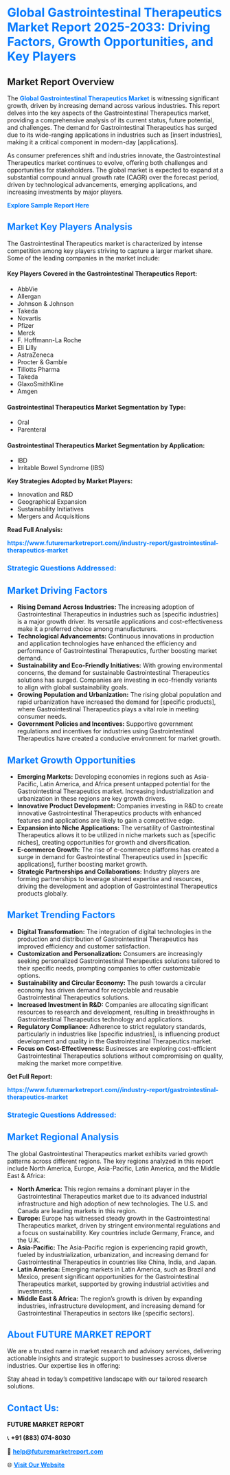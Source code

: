 <h1 style="color: #007BFF;">Global Gastrointestinal Therapeutics Market Report 2025-2033: Driving Factors, Growth Opportunities, and Key Players</h1>

<section id="overview">
<h2>Market Report Overview</h2>
<p>The <a href="https://www.futuremarketreport.com//industry-report/gastrointestinal-therapeutics-market" style="color: #007BFF; text-decoration: none;"><strong>Global Gastrointestinal Therapeutics Market</strong></a> is witnessing significant growth, driven by increasing demand across various industries. This report delves into the key aspects of the Gastrointestinal Therapeutics market, providing a comprehensive analysis of its current status, future potential, and challenges. The demand for Gastrointestinal Therapeutics has surged due to its wide-ranging applications in industries such as [insert industries], making it a critical component in modern-day [applications].</p>
<p>As consumer preferences shift and industries innovate, the Gastrointestinal Therapeutics market continues to evolve, offering both challenges and opportunities for stakeholders. The global market is expected to expand at a substantial compound annual growth rate (CAGR) over the forecast period, driven by technological advancements, emerging applications, and increasing investments by major players.</p>
</section>

<section id="overview">
<p><a href="https://www.futuremarketreport.com//request-sample/reportId=51671" style="color: #007BFF; text-decoration: none;"><strong>Explore Sample Report Here</strong></a></p>
</section>

<section id="key-players">
<h2 style="color: #007BFF;">Market Key Players Analysis</h2>
<p>The Gastrointestinal Therapeutics market is characterized by intense competition among key players striving to capture a larger market share. Some of the leading companies in the market include:</p>
<h4>Key Players Covered in the Gastrointestinal Therapeutics Report:</h4>
<ul><li>AbbVie</li><li>Allergan</li><li>Johnson &amp; Johnson</li><li>Takeda</li><li>Novartis</li><li>Pfizer</li><li>Merck</li><li>F. Hoffmann-La Roche</li><li>Eli Lilly</li><li>AstraZeneca</li><li>Procter &amp; Gamble</li><li>Tillotts Pharma</li><li>Takeda</li><li>GlaxoSmithKline</li><li>Amgen</li></ul>
<h4>Gastrointestinal Therapeutics Market Segmentation by Type:</h4>
<ul><li>Oral</li><li>Parenteral</li></ul>

<h4>Gastrointestinal Therapeutics Market Segmentation by Application:</h4>
<ul><li>IBD</li><li>Irritable Bowel Syndrome (IBS)</li></ul>
<p><strong>Key Strategies Adopted by Market Players:</strong></p>
<ul>
<li>Innovation and R&D</li>
<li>Geographical Expansion</li>
<li>Sustainability Initiatives</li>
<li>Mergers and Acquisitions</li>
</ul>
</section>

<section>
<p><strong>Read Full Analysis: </strong></p><a href="https://www.futuremarketreport.com//industry-report/gastrointestinal-therapeutics-market" style="color: #007BFF; text-decoration: none;"><strong>https://www.futuremarketreport.com//industry-report/gastrointestinal-therapeutics-market</strong></a>
<h3 style="color: #007BFF;">Strategic Questions Addressed:</h3>
</section>

<section id="driving-factors">
<h2 style="color: #007BFF;">Market Driving Factors</h2>
<ul>
<li><strong>Rising Demand Across Industries:</strong> The increasing adoption of Gastrointestinal Therapeutics in industries such as [specific industries] is a major growth driver. Its versatile applications and cost-effectiveness make it a preferred choice among manufacturers.</li>
<li><strong>Technological Advancements:</strong> Continuous innovations in production and application technologies have enhanced the efficiency and performance of Gastrointestinal Therapeutics, further boosting market demand.</li>
<li><strong>Sustainability and Eco-Friendly Initiatives:</strong> With growing environmental concerns, the demand for sustainable Gastrointestinal Therapeutics solutions has surged. Companies are investing in eco-friendly variants to align with global sustainability goals.</li>
<li><strong>Growing Population and Urbanization:</strong> The rising global population and rapid urbanization have increased the demand for [specific products], where Gastrointestinal Therapeutics plays a vital role in meeting consumer needs.</li>
<li><strong>Government Policies and Incentives:</strong> Supportive government regulations and incentives for industries using Gastrointestinal Therapeutics have created a conducive environment for market growth.</li>
</ul>
</section>

<section id="growth-opportunities">
<h2 style="color: #007BFF;">Market Growth Opportunities</h2>
<ul>
<li><strong>Emerging Markets:</strong> Developing economies in regions such as Asia-Pacific, Latin America, and Africa present untapped potential for the Gastrointestinal Therapeutics market. Increasing industrialization and urbanization in these regions are key growth drivers.</li>
<li><strong>Innovative Product Development:</strong> Companies investing in R&D to create innovative Gastrointestinal Therapeutics products with enhanced features and applications are likely to gain a competitive edge.</li>
<li><strong>Expansion into Niche Applications:</strong> The versatility of Gastrointestinal Therapeutics allows it to be utilized in niche markets such as [specific niches], creating opportunities for growth and diversification.</li>
<li><strong>E-commerce Growth:</strong> The rise of e-commerce platforms has created a surge in demand for Gastrointestinal Therapeutics used in [specific applications], further boosting market growth.</li>
<li><strong>Strategic Partnerships and Collaborations:</strong> Industry players are forming partnerships to leverage shared expertise and resources, driving the development and adoption of Gastrointestinal Therapeutics products globally.</li>
</ul>
</section>

<section id="trending-factors">
<h2 style="color: #007BFF;">Market Trending Factors</h2>
<ul>
<li><strong>Digital Transformation:</strong> The integration of digital technologies in the production and distribution of Gastrointestinal Therapeutics has improved efficiency and customer satisfaction.</li>
<li><strong>Customization and Personalization:</strong> Consumers are increasingly seeking personalized Gastrointestinal Therapeutics solutions tailored to their specific needs, prompting companies to offer customizable options.</li>
<li><strong>Sustainability and Circular Economy:</strong> The push towards a circular economy has driven demand for recyclable and reusable Gastrointestinal Therapeutics solutions.</li>
<li><strong>Increased Investment in R&D:</strong> Companies are allocating significant resources to research and development, resulting in breakthroughs in Gastrointestinal Therapeutics technology and applications.</li>
<li><strong>Regulatory Compliance:</strong> Adherence to strict regulatory standards, particularly in industries like [specific industries], is influencing product development and quality in the Gastrointestinal Therapeutics market.</li>
<li><strong>Focus on Cost-Effectiveness:</strong> Businesses are exploring cost-efficient Gastrointestinal Therapeutics solutions without compromising on quality, making the market more competitive.</li>
</ul>
</section>

<section>
<p><strong>Get Full Report: </strong></p><a href="https://www.futuremarketreport.com//industry-report/gastrointestinal-therapeutics-market" style="color: #007BFF; text-decoration: none;"><strong>https://www.futuremarketreport.com//industry-report/gastrointestinal-therapeutics-market</strong></a>
<h3 style="color: #007BFF;">Strategic Questions Addressed:</h3>
</section>


<section id="regional-analysis">
<h2 style="color: #007BFF;">Market Regional Analysis</h2>
<p>The global Gastrointestinal Therapeutics market exhibits varied growth patterns across different regions. The key regions analyzed in this report include North America, Europe, Asia-Pacific, Latin America, and the Middle East & Africa:</p>
<ul>
<li><strong>North America:</strong> This region remains a dominant player in the Gastrointestinal Therapeutics market due to its advanced industrial infrastructure and high adoption of new technologies. The U.S. and Canada are leading markets in this region.</li>
<li><strong>Europe:</strong> Europe has witnessed steady growth in the Gastrointestinal Therapeutics market, driven by stringent environmental regulations and a focus on sustainability. Key countries include Germany, France, and the U.K.</li>
<li><strong>Asia-Pacific:</strong> The Asia-Pacific region is experiencing rapid growth, fueled by industrialization, urbanization, and increasing demand for Gastrointestinal Therapeutics in countries like China, India, and Japan.</li>
<li><strong>Latin America:</strong> Emerging markets in Latin America, such as Brazil and Mexico, present significant opportunities for the Gastrointestinal Therapeutics market, supported by growing industrial activities and investments.</li>
<li><strong>Middle East & Africa:</strong> The region’s growth is driven by expanding industries, infrastructure development, and increasing demand for Gastrointestinal Therapeutics in sectors like [specific sectors].</li>
</ul>
</section>

<footer>
<h2 style="color: #007BFF;">About FUTURE MARKET REPORT</h2>
<p>We are a trusted name in market research and advisory services, delivering actionable insights and strategic support to businesses across diverse industries. Our expertise lies in offering:</p>

<p>Stay ahead in today’s competitive landscape with our tailored research solutions.</p>

<h2 style="color: #007BFF;">Contact Us:</h2>
<p><strong>FUTURE MARKET REPORT</strong></p>
<p>📞 <strong>+91 (883) 074-8030</strong></p>
<p>📧 <strong><a href="mailto:help@futuremarketreport.com" style="color: #007BFF;">help@futuremarketreport.com</a></strong></p>
<p>🌐 <strong><a href="https://www.futuremarketreport.com/" style="color: #007BFF;">Visit Our Website</a></strong></p>
</footer>